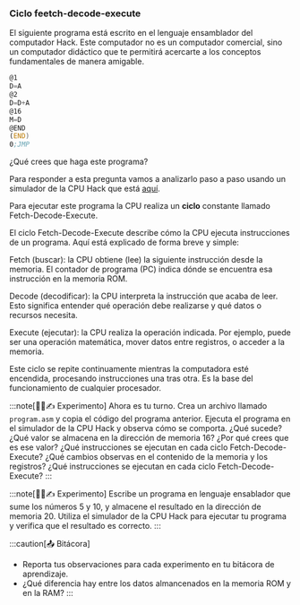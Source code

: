 ### Ciclo feetch-decode-execute

El siguiente programa está escrito en el lenguaje ensamblador del computador 
Hack. Este computador no es un computador comercial, sino un computador didáctico 
que te permitirá acercarte a los conceptos fundamentales de manera amigable.

``` asm
@1 
D=A 
@2 
D=D+A 
@16 
M=D 
@END
(END) 
0;JMP
```

¿Qué crees que haga este programa? 

Para responder a esta pregunta vamos a analizarlo paso a paso usando un simulador de la CPU Hack que está [aquí](https://nand2tetris.github.io/web-ide/cpu).

Para ejecutar este programa la CPU realiza un **ciclo** constante llamado Fetch-Decode-Execute.

El ciclo Fetch-Decode-Execute describe cómo la CPU ejecuta instrucciones de un programa. Aquí está explicado 
de forma breve y simple:

Fetch (buscar): la CPU obtiene (lee) la siguiente instrucción desde la memoria. El contador de programa (PC) 
indica dónde se encuentra esa instrucción en la memoria ROM.

Decode (decodificar): la CPU interpreta la instrucción que acaba de leer. Esto significa entender qué 
operación debe realizarse y qué datos o recursos necesita.

Execute (ejecutar): la CPU realiza la operación indicada. Por ejemplo, puede ser una operación matemática, 
mover datos entre registros, o acceder a la memoria.

Este ciclo se repite continuamente mientras la computadora esté encendida, procesando instrucciones una 
tras otra. Es la base del funcionamiento de cualquier procesador.

:::note[🧐🧪✍️ Experimento]
Ahora es tu turno. Crea un archivo llamado `program.asm` y copia el código del programa anterior. 
Ejecuta el programa en el simulador de la CPU Hack y observa cómo se comporta.
¿Qué sucede? ¿Qué valor se almacena en la dirección de memoria 16? ¿Por qué crees que es ese valor?
¿Qué instrucciones se ejecutan en cada ciclo Fetch-Decode-Execute?
¿Qué cambios observas en el contenido de la memoria y los registros?
¿Qué instrucciones se ejecutan en cada ciclo Fetch-Decode-Execute?
:::

:::note[🧐🧪✍️ Experimento]
Escribe un programa en lenguaje ensablador que sume los números 5 y 10, y almacene el resultado en la dirección de memoria 20.
Utiliza el simulador de la CPU Hack para ejecutar tu programa y verifica que el resultado es correcto.
:::

:::caution[📤 Bitácora] 
* Reporta tus observaciones para cada experimento en tu bitácora de aprendizaje.
* ¿Qué diferencia hay entre los datos almancenados en la memoria ROM y en la RAM?
:::

